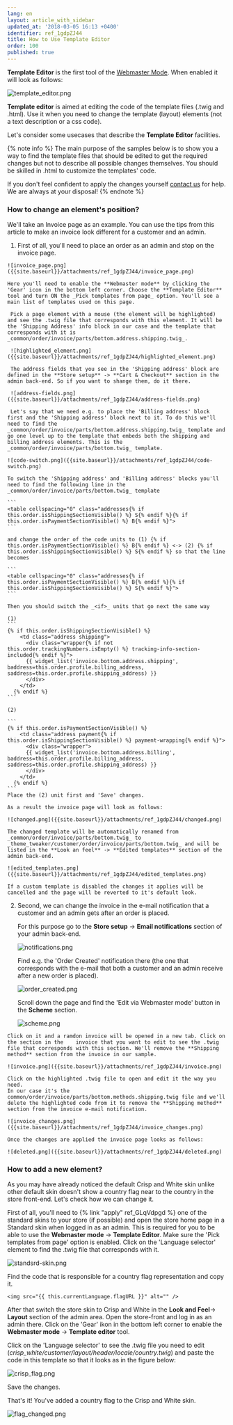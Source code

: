 ```yaml
---
lang: en
layout: article_with_sidebar
updated_at: '2018-03-05 16:13 +0400'
identifier: ref_1gdpZJ44
title: How to Use Template Editor
order: 100
published: true
---
```

**Template Editor** is the first tool of the [Webmaster Mode](https://devs.x-cart.com/webinars_and_video_tutorials/using_webmaster_mode_in_x-cart_5.html "How to Use Template Editor"). When enabled it will look as follows:

![template_editor.png]({{site.baseurl}}/attachments/ref_1gdpZJ44/template_editor.png)

**Template editor** is aimed at editing the code of the template files (.twig and .html). Use it when you need to change the template (layout) elements (not a text description or a css code).

Let's consider some usecases that describe the **Template Editor** facilities.

{% note info %}
The main purpose of the samples below is to show you a way to find the template files that should be edited to get the required changes but not to describe all possible changes themselves. You should be skilled in .html to customize the templates' code. 

If you don't feel confident to apply the changes yourself [contact us](https://www.x-cart.com/contact-us.html "How to Use Template Editor") for help. 
We are always at your disposal!
{% endnote %}

### How to change an element's position?

  We'll take an Invoice page as an example. You can use the tips from this article to make an invoice look different for a customer and an admin.
   
  1. First of all, you'll need to place an order as an admin and stop on the invoice page. 
   
    ![invoice_page.png]({{site.baseurl}}/attachments/ref_1gdpZJ44/invoice_page.png)
   
    Here you'll need to enable the **Webmaster mode** by clicking the 'Gear' icon in the bottom left corner. Choose the **Template Editor** tool and turn ON the _Pick templates from page_ option. You'll see a main list of templates used on this page.

     Pick a page element with a mouse (the element will be highlighted) and see the .twig file that corresponds with this element. It will be the 'Shipping Address' info block in our case and the template that corresponds with it is _common/order/invoice/parts/bottom.address.shipping.twig_.
     
     ![highlighted_element.png]({{site.baseurl}}/attachments/ref_1gdpZJ44/highlighted_element.png)
     
     The address fields that you see in the 'Shipping address' block are defined in the **Store setup** -> **Cart & Checkout** section in the admin back-end. So if you want to shange them, do it there.
       
     ![address-fields.png]({{site.baseurl}}/attachments/ref_1gdpZJ44/address-fields.png)
       
     Let's say that we need e.g. to place the 'Billing address' block first and the 'Shipping address' block next to it. To do this we'll need to find the _common/order/invoice/parts/bottom.address.shipping.twig_ template and go one level up to the template that embeds both the shipping and billing address elements. This is the _common/order/invoice/parts/bottom.twig_ template.
        
    ![code-switch.png]({{site.baseurl}}/attachments/ref_1gdpZJ44/code-switch.png)
       
    To switch the 'Shipping address' and 'Billing address' blocks you'll need to find the following line in the _common/order/invoice/parts/bottom.twig_ template
        
    ```
    <table cellspacing="0" class="addresses{% if this.order.isShippingSectionVisible() %} S{% endif %}{% if this.order.isPaymentSectionVisible() %} B{% endif %}">
    ```
        
    and change the order of the code units to (1) {% if this.order.isPaymentSectionVisible() %} B{% endif %} <-> (2) {% if this.order.isShippingSectionVisible() %} S{% endif %} so that the line becomes
       
    ```
    <table cellspacing="0" class="addresses{% if this.order.isPaymentSectionVisible() %} B{% endif %}{% if this.order.isShippingSectionVisible() %} S{% endif %}">
    ```
    
    Then you should switch the _<if>_ units that go next the same way
    
    (1)
    ```
    {% if this.order.isShippingSectionVisible() %}
        <td class="address shipping">
          <div class="wrapper{% if not this.order.trackingNumbers.isEmpty() %} tracking-info-section-included{% endif %}">
          {{ widget_list('invoice.bottom.address.shipping', baddress=this.order.profile.billing_address, saddress=this.order.profile.shipping_address) }}
          </div>
        </td>
      {% endif %}
    ```
    
    (2)
    
    ```
    {% if this.order.isPaymentSectionVisible() %}
        <td class="address payment{% if this.order.isShippingSectionVisible() %} payment-wrapping{% endif %}">
          <div class="wrapper">
          {{ widget_list('invoice.bottom.address.billing', baddress=this.order.profile.billing_address, saddress=this.order.profile.shipping_address) }}
          </div>
        </td>
      {% endif %}
    ```
    Place the (2) unit first and 'Save' changes.
    
    As a result the invoice page will look as follows:
    
    ![changed.png]({{site.baseurl}}/attachments/ref_1gdpZJ44/changed.png)
    
    The changed template will be automatically renamed from _common/order/invoice/parts/bottom.twig_ to _theme_tweaker/customer/order/invoice/parts/bottom.twig_ and will be listed in the **Look an feel** -> **Edited templates** section of the admin back-end.
    
    ![edited_templates.png]({{site.baseurl}}/attachments/ref_1gdpZJ44/edited_templates.png)
    
    If a custom template is disabled the changes it applies will be cancelled and the page will be reverted to it's default look.

  2. Second, we can change the invoice in the e-mail notification that a customer and an admin gets after an order is placed.

     For this purpose go to the **Store setup** -> **Email notifications** section of your admin back-end.
     
     ![notifications.png]({{site.baseurl}}/attachments/ref_1gdpZJ44/notifications.png)
     
     Find e.g. the 'Order Created' notification there (the one that corresponds with the e-mail that both a customer and an admin receive after a new order is placed).
     
     ![order_created.png]({{site.baseurl}}/attachments/ref_1gdpZJ44/order_created.png)
     
     Scroll down the page and find the 'Edit via Webmaster mode' button in the **Scheme** section. 
     
     ![scheme.png]({{site.baseurl}}/attachments/ref_1gdpZJ44/scheme.png)
     
    Click on it and a ramdon invoice will be opened in a new tab. Click on the section in the    invoice that you want to edit to see the .twig file that corresponds with this section. We'll remove the **Shipping method** section from the invoice in our sample.
    
    ![invoice.png]({{site.baseurl}}/attachments/ref_1gdpZJ44/invoice.png)
    
    Click on the highlighted .twig file to open and edit it the way you need. 
    In our case it's the common/order/invoice/parts/bottom.methods.shipping.twig file and we'll delete the highlighted code from it to remove the **Shipping method** section from the invoice e-mail notification.
    
    ![invoice_changes.png]({{site.baseurl}}/attachments/ref_1gdpZJ44/invoice_changes.png)
    
    Once the changes are applied the invoice page looks as follows:
    
    ![deleted.png]({{site.baseurl}}/attachments/ref_1gdpZJ44/deleted.png)
    
### How to add a new element?

As you may have already noticed the default Crisp and White skin unlike other default skin doesn't show a country flag near to the country in the store front-end. Let's check how we can change it.

First of all, you'll need to {% link "apply" ref_GLqVdpgd %} one of the standard skins to your store (if possible) and open the store home page in a Standard skin when logged in as an admin. This is required for you to be able to use the **Webmaster mode** -> **Template Editor**. Make sure the 'Pick templates from page' option is enabled. Click on the 'Language selector' element to find the .twig file that corresponds with it.

![standsrd-skin.png]({{site.baseurl}}/attachments/ref_1gdpZJ44/standsrd-skin.png)

Find the code that is responsible for a country flag representation and copy it.

```
<img src="{{ this.currentLanguage.flagURL }}" alt="" />
```

After that switch the store skin to Crisp and White in the **Look and Feel**-> **Layout** section of the admin area. Open the store-front and log in as an admin there. Click on the 'Gear' ikon in the bottom left corner to enable the **Webmaster mode** -> **Template editor** tool. 

Click on the 'Language selector' to see the .twig file you need to edit (_crisp_white/customer/layout/header/locale/country.twig_) and paste the code in this template so that it looks as in the figure below:

![crisp_flag.png]({{site.baseurl}}/attachments/ref_1gdpZJ44/crisp_flag.png)

Save the changes.

That's it! You've added a country flag to the Crisp and White skin.

![flag_changed.png]({{site.baseurl}}/attachments/ref_1gdpZJ44/flag_changed.png)
